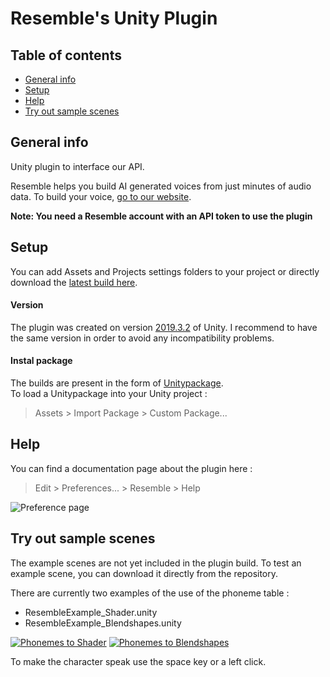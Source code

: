 # Resemble's Unity Plugin

## Table of contents
* [General info](#general-info)
* [Setup](#setup)
* [Help](#help)
* [Try out sample scenes](#try-out-sample-scenes)

## General info
Unity plugin to interface our API.

Resemble helps you build AI generated voices from just minutes of audio data. To build your voice, [go to our website](https://www.resemble.ai).


**Note: You need a Resemble account with an API token to use the plugin**


## Setup
You can add Assets and Projects settings folders to your project or directly download the [latest build here](Output/ResemblePlugin.unitypackage).
  
  
  
#### Version
The plugin was created on version [2019.3.2](https://unity3d.com/fr/unity/whats-new/2019.2.8) of Unity. I recommend to have the same version in order to avoid any incompatibility problems.  
  
  
  
#### Instal package
The builds are present in the form of [Unitypackage](https://docs.unity3d.com/Manual/AssetPackages.html).  
To load a Unitypackage into your Unity project :
> Assets > Import Package > Custom Package...
  
  
## Help
You can find a documentation page about the plugin here :
>  Edit > Preferences... > Resemble > Help
  
![Preference page](https://i.imgur.com/0jAWjOc.png?1)

## Try out sample scenes
The example scenes are not yet included in the plugin build. To test an example scene, you can download it directly from the repository.

There are currently two examples of the use of the phoneme table :

- ResembleExample_Shader.unity
- ResembleExample_Blendshapes.unity

[![Phonemes to Shader](https://i.imgur.com/EZNGE81.png)](https://www.youtube.com/watch?v=v7ow2eT1hOg)
[![Phonemes to Blendshapes](https://i.imgur.com/Cw9RP2e.png)](https://www.youtube.com/watch?v=CkCEhfpNK-M)

To make the character speak use the space key or a left click.

